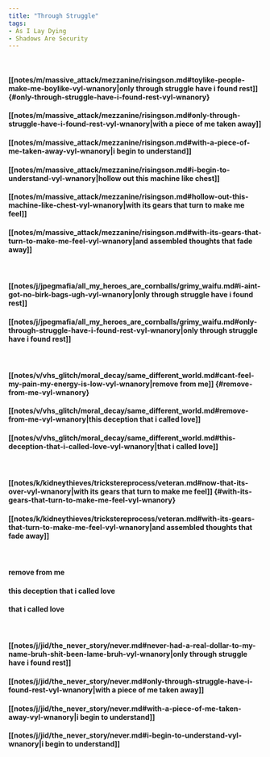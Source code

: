 ```yaml
---
title: "Through Struggle"
tags:
- As I Lay Dying
- Shadows Are Security
---
```

&nbsp;
#### [[notes/m/massive_attack/mezzanine/risingson.md#toylike-people-make-me-boylike-vyl-wnanory|only through struggle have i found rest]] {#only-through-struggle-have-i-found-rest-vyl-wnanory}
#### [[notes/m/massive_attack/mezzanine/risingson.md#only-through-struggle-have-i-found-rest-vyl-wnanory|with a piece of me taken away]]
#### [[notes/m/massive_attack/mezzanine/risingson.md#with-a-piece-of-me-taken-away-vyl-wnanory|i begin to understand]]
#### [[notes/m/massive_attack/mezzanine/risingson.md#i-begin-to-understand-vyl-wnanory|hollow out this machine like chest]]
#### [[notes/m/massive_attack/mezzanine/risingson.md#hollow-out-this-machine-like-chest-vyl-wnanory|with its gears that turn to make me feel]]
#### [[notes/m/massive_attack/mezzanine/risingson.md#with-its-gears-that-turn-to-make-me-feel-vyl-wnanory|and assembled thoughts that fade away]]
&nbsp;
#### [[notes/j/jpegmafia/all_my_heroes_are_cornballs/grimy_waifu.md#i-aint-got-no-birk-bags-ugh-vyl-wnanory|only through struggle have i found rest]]
#### [[notes/j/jpegmafia/all_my_heroes_are_cornballs/grimy_waifu.md#only-through-struggle-have-i-found-rest-vyl-wnanory|only through struggle have i found rest]]
&nbsp;
#### [[notes/v/vhs_glitch/moral_decay/same_different_world.md#cant-feel-my-pain-my-energy-is-low-vyl-wnanory|remove from me]] {#remove-from-me-vyl-wnanory}
#### [[notes/v/vhs_glitch/moral_decay/same_different_world.md#remove-from-me-vyl-wnanory|this deception that i called love]]
#### [[notes/v/vhs_glitch/moral_decay/same_different_world.md#this-deception-that-i-called-love-vyl-wnanory|that i called love]]
&nbsp;
#### [[notes/k/kidneythieves/trickstereprocess/veteran.md#now-that-its-over-vyl-wnanory|with its gears that turn to make me feel]] {#with-its-gears-that-turn-to-make-me-feel-vyl-wnanory}
#### [[notes/k/kidneythieves/trickstereprocess/veteran.md#with-its-gears-that-turn-to-make-me-feel-vyl-wnanory|and assembled thoughts that fade away]]
&nbsp;
#### remove from me
#### this deception that i called love
#### that i called love
&nbsp;
#### [[notes/j/jid/the_never_story/never.md#never-had-a-real-dollar-to-my-name-bruh-shit-been-lame-bruh-vyl-wnanory|only through struggle have i found rest]]
#### [[notes/j/jid/the_never_story/never.md#only-through-struggle-have-i-found-rest-vyl-wnanory|with a piece of me taken away]]
#### [[notes/j/jid/the_never_story/never.md#with-a-piece-of-me-taken-away-vyl-wnanory|i begin to understand]]
#### [[notes/j/jid/the_never_story/never.md#i-begin-to-understand-vyl-wnanory|i begin to understand]]
